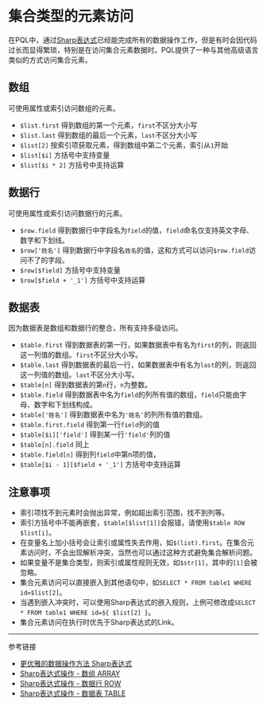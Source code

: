 # 集合类型的元素访问

在PQL中，通过[Sharp表达式](/pql/sharp.md)已经能完成所有的数据操作工作，但是有时会因代码过长而显得繁琐，特别是在访问集合元素数据时。PQL提供了一种与其他高级语言类似的方式访问集合元素。


## 数组
可使用属性或索引访问数组的元素。

* `$list.first` 得到数组的第一个元素，`first`不区分大小写
* `$list.last` 得到数组的最后一个元素，`last`不区分大小写
* `$list[2]` 按索引项获取元素，得到数组中第二个元素，索引从`1`开始
* `$list[$i]` 方括号中支持变量
* `$list[$i * 2]` 方括号中支持运算

## 数据行
可使用属性或索引访问数据行的元素。
* `$row.field`  得到数据行中字段名为`field`的值，`field`命名仅支持英文字母、数字和下划线。
* `$row['姓名']` 得到数据行中字段名`姓名`的值，这和方式可以访问`$row.field`访问不了的字段。
* `$row[$field]` 方括号中支持变量
* `$row[$field + '_1']` 方括号中支持运算


## 数据表
因为数据表是数组和数据行的整合，所有支持多级访问。
* `$table.first` 得到数据表的第一行，如果数据表中有名为`first`的列，则返回这一列值的数组。`first`不区分大小写。
* `$table.last` 得到数据表的最后一行，如果数据表中有名为`last`的列，则返回这一列值的数组。`last`不区分大小写。
* `$table[n]` 得到数据表的第`n`行，`n`为整数。
* `$table.field` 得到数据表中名为`field`的列所有值的数组，`field`只能由字母、数字和下划线构成。
* `$table['姓名']` 得到数据表中名为`'姓名'`的列所有值的数组。
* `$table.first.field` 得到第一行`field`列的值
* `$table[$i]['field']` 得到某一行`'field'`列的值
* `$table[n].field` 同上
* `$table.field[n]` 得到列`field`中第n项的值，
* `$table[$i - 1][$field + '_1']` 方括号中支持运算

## 注意事项
* 索引项找不到元素时会抛出异常，例如超出索引范围，找不到列等。
* 索引方括号中不能再嵌套，`$table[$list[1]]`会报错，请使用`$table ROW $list[i]`。
* 在变量名上加小括号会让索引或属性失去作用，如`$(list).first`。在集合元素访问时，不会出现解析冲突，当然也可以通过这种方式避免集合解析问题。
* 如果变量不是集合类型，则索引或属性规则无效，如`$str[1]`，其中的`[1]`会被忽略。
* 集合元素访问可以直接嵌入到其他语句中，如`SELECT * FROM table1 WHERE id=$list[2]`。
* 当遇到嵌入冲突时，可以使用Sharp表达式的嵌入规则，上例可修改成`SELECT * FROM table1 WHERE id=${ $list[2] }`。
* 集合元素访问在执行时优先于Sharp表达式的Link。


---
参考链接
* [更优雅的数据操作方法 Sharp表达式](/pql/sharp.md)
* [Sharp表达式操作 - 数组 ARRAY](/pql/sharp-array.md)
* [Sharp表达式操作 - 数据行 ROW](/pql/sharp-row.md)
* [Sharp表达式操作 - 数据表 TABLE](/pql/sharp-table.md)
